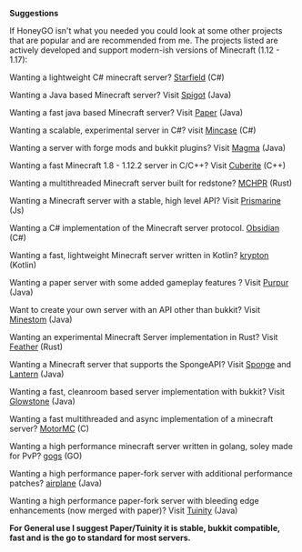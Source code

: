 **Suggestions**

If HoneyGO isn't what you needed you could look at some other projects that are popular and are recommended from me. The projects listed are actively developed and support modern-ish versions of Minecraft (1.12 - 1.17):

Wanting a lightweight C# minecraft server? [Starfield](https://github.com/StarfieldMC/Starfield) (C#)

Wanting a Java based Minecraft server? Visit [Spigot](https://www.spigotmc.org/) (Java)

Wanting a fast java based Minecraft server? Visit [Paper](https://papermc.io/) (Java)

Wanting a scalable, experimental server in C#? visit [Mincase](https://github.com/dotnetGame/MineCase) (C#)

Wanting a server with forge mods and bukkit plugins? Visit [Magma](https://magmafoundation.org/) (Java)

Wanting a fast Minecraft 1.8 - 1.12.2 server in C/C++? Visit [Cuberite](https://cuberite.org/) (C++)

Wanting a multithreaded Minecraft server built for redstone? [MCHPR](https://github.com/MCHPR/MCHPRS) (Rust)

Wanting a Minecraft server with a stable, high level API? Visit [Prismarine](http://flying-squid.prismarine.js.org/#/) (Js)

Wanting a C# implementation of the Minecraft server protocol. [Obsidian](https://github.com/ObsidianMC/Obsidian) (C#)

Wanting a fast, lightweight Minecraft server written in Kotlin? [krypton](https://github.com/KryptonMC/Krypton) (Kotlin)

Wanting a paper server with some added gameplay features ? Visit [Purpur](https://github.com/pl3xgaming/Purpur) (Java)

Want to create your own server with an API other than bukkit? Visit [Minestom](https://github.com/Minestom/Minestom) (Java)

Wanting an experimental Minecraft Server implementation in Rust? Visit [Feather](https://github.com/feather-rs/feather) (Rust)

Wanting a Minecraft server that supports the SpongeAPI? Visit [Sponge](https://www.spongepowered.org/) and [Lantern](https://github.com/LanternPowered/Lantern) (Java)

Wanting a fast, cleanroom based server implementation with bukkit? Visit [Glowstone](https://glowstone.net/) (Java)

Wanting a fast multithreaded and async implementation of a minecraft server? [MotorMC](https://github.com/garet90/MotorMC) (C)

Wanting a high performance minecraft server written in golang, soley made for PvP? [gogs](https://github.com/GambitLLC/gogs) (GO)

Wanting a high performance paper-fork server with additional performance patches? [airplane](https://airplane.gg/) (Java)

Wanting a high performance paper-fork server with bleeding edge enhancements (now merged with paper)? Visit [Tuinity](https://github.com/Spottedleaf/Tuinity) (Java)

**For General use I suggest Paper/Tuinity it is stable, bukkit compatible, fast and is the go to standard for most servers.**
